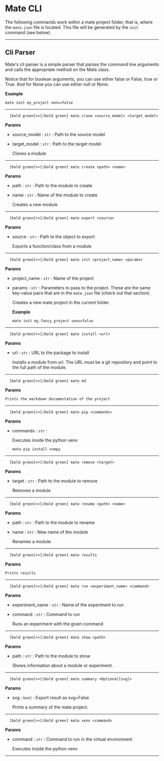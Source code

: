
# Mate CLI

The following commands work within a mate project folder, that is, where the `mate.json` file is located. This file will be generated by the `init` command (see below).

 --- 

## Cli Parser

Mate's cli parser is a simple parser that parses the command line arguments and calls the appropriate method on the Mate class.

Notice that for boolean arguments, you can use either false or False, true or True. And for None you can use either null or None.

**Example**

```
mate init my_project venv=false
```


 --- 

```
  [bold green]>>[/bold green] mate clone <source_model> <target_model>
```

**Params**

- source_model : `str` :  Path to the source model
- target_model : `str` :  Path to the target model


    Clones a module
    
---

```
  [bold green]>>[/bold green] mate create <path> <name>
```

**Params**

- path : `str` :  Path to the module to create
- name : `str` :  Name of the module to create


    Creates a new module
    
---

```
  [bold green]>>[/bold green] mate export <source>
```

**Params**

- source : `str` :  Path to the object to export


    Exports a function/class from a module
    
---

```
  [bold green]>>[/bold green] mate init <project_name> <params>
```

**Params**

- project_name : `str` :  Name of the project
- params : `str` :  Parameters to pass to the project. These are the same key-value pairs that are in the `mate.json` file (check out that section).



    Creates a new mate project in the current folder.

    **Example**

    ```
    mate init my_fancy_project venv=false
    ```
    
---

```
  [bold green]>>[/bold green] mate install <url>
```

**Params**

- url : `str` :  URL to the package to install


    Installs a module from url. The URL must be a git repository and point to the full path of the module.

    
---

```
  [bold green]>>[/bold green] mate md 
```

**Params**




    Prints the markdown documentation of the project
    
---

```
  [bold green]>>[/bold green] mate pip <commands>
```

**Params**

- commands : `str` :


    Executes inside the python venv

    ```
    mate pip install numpy
    ```
    
---

```
  [bold green]>>[/bold green] mate remove <target>
```

**Params**

- target : `str` :  Path to the module to remove



    Removes a module
    
---

```
  [bold green]>>[/bold green] mate rename <path> <name>
```

**Params**

- path : `str` :  Path to the module to rename
- name : `str` :  New name of the module



    Renames a module.
    
---

```
  [bold green]>>[/bold green] mate results 
```

**Params**




    Prints results
    
---

```
  [bold green]>>[/bold green] mate run <experiment_name> <command>
```

**Params**

- experiment_name : `str` :  Name of the experiment to run
- command : `str` :  Command to run



    Runs an experiment with the given command
    
---

```
  [bold green]>>[/bold green] mate show <path>
```

**Params**

- path : `str` :  Path to the module to show


    Shows information about a module or experiment.
    
---

```
  [bold green]>>[/bold green] mate summary <Optional[svg]>
```

**Params**

- svg : `bool` :  Export result as svg=False


    Prints a summary of the mate project.
    
---

```
  [bold green]>>[/bold green] mate venv <command>
```

**Params**

- command : `str` :  Command to run in the virtual environment


    Executes inside the python venv
    
---
